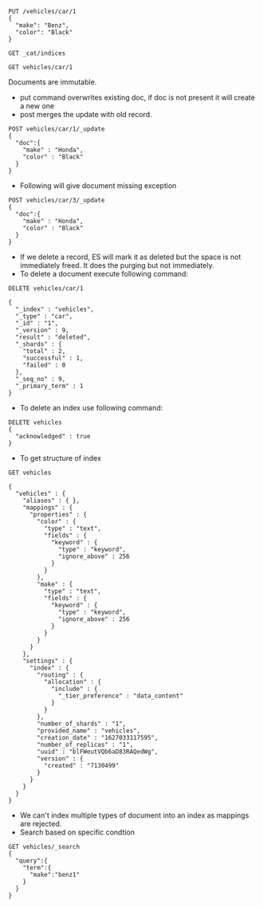 ```
PUT /vehicles/car/1
{
  "make": "Benz",
  "color": "Black"
}
```

```
GET _cat/indices

GET vehicles/car/1
```

Documents are immutable. 

* put command overwrites existing doc, if doc is not present it will create a new one
* post merges the update with old record.

```
POST vehicles/car/1/_update
{
  "doc":{
    "make" : "Honda",
    "color" : "Black"
  }
}

```
* Following will give document missing exception

```
POST vehicles/car/3/_update
{
  "doc":{
    "make" : "Honda",
    "color" : "Black"
  }
}
```

* If we delete a record, ES will mark it as deleted but the space is not immediately freed. It does the purging but not immediately.
* To delete a document execute following command:

```
DELETE vehicles/car/1

{
  "_index" : "vehicles",
  "_type" : "car",
  "_id" : "1",
  "_version" : 9,
  "result" : "deleted",
  "_shards" : {
    "total" : 2,
    "successful" : 1,
    "failed" : 0
  },
  "_seq_no" : 9,
  "_primary_term" : 1
}

```

* To delete an index use following command:
```
DELETE vehicles
{
  "acknowledged" : true
}
```

* To get structure of index

```
GET vehicles

{
  "vehicles" : {
    "aliases" : { },
    "mappings" : {
      "properties" : {
        "color" : {
          "type" : "text",
          "fields" : {
            "keyword" : {
              "type" : "keyword",
              "ignore_above" : 256
            }
          }
        },
        "make" : {
          "type" : "text",
          "fields" : {
            "keyword" : {
              "type" : "keyword",
              "ignore_above" : 256
            }
          }
        }
      }
    },
    "settings" : {
      "index" : {
        "routing" : {
          "allocation" : {
            "include" : {
              "_tier_preference" : "data_content"
            }
          }
        },
        "number_of_shards" : "1",
        "provided_name" : "vehicles",
        "creation_date" : "1627033117595",
        "number_of_replicas" : "1",
        "uuid" : "blFWeutVQb6aD83RAQedWg",
        "version" : {
          "created" : "7130499"
        }
      }
    }
  }
}
```

* We can't index multiple types of document into an index as mappings are rejected.
* Search based on specific condtion
```
GET vehicles/_search
{
  "query":{
    "term":{
      "make":"benz1"
    }
  }
}
```
